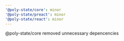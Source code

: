 ```yaml
---
'@poly-state/core': minor
'@poly-state/preact': minor
'@poly-state/react': minor
---
```


@poly-state/core removed unnecessary depencencies
